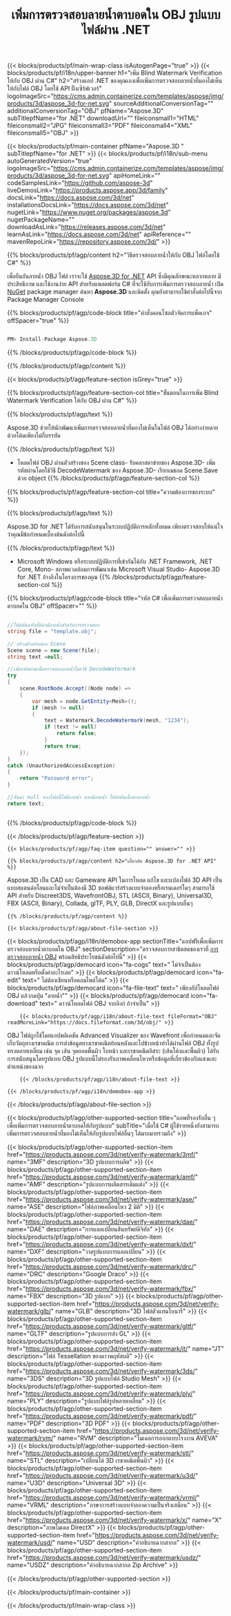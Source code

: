 ﻿---
title: เพิ่มการตรวจสอบลายน้ำตาบอดใน OBJ รูปแบบไฟล์ผ่าน .NET 
weight: 830
url: /th/net/verify-watermark/obj/ 
description: C# ซอร์สโค้ดเพื่อโหลด แสดงผล และเพิ่มการตรวจสอบลายน้ำที่มองไม่เห็นให้กับเอกสาร OBJ บน .NET Framework, .NET Core, Mono
---
{{< blocks/products/pf/main-wrap-class isAutogenPage="true" >}}
{{< blocks/products/pf/i18n/upper-banner h1="เพิ่ม Blind Watermark Verification ให้กับ OBJ ผ่าน C#" h2="สร้างแอป .NET ของคุณเองเพื่อเพิ่มการตรวจสอบลายน้ำที่มองไม่เห็นให้กับไฟล์ OBJ โดยใช้ API ฝั่งเซิร์ฟเวอร์" logoImageSrc="https://cms.admin.containerize.com/templates/aspose/img/products/3d/aspose_3d-for-net.svg" sourceAdditionalConversionTag="" additionalConversionTag="OBJ" pfName="Aspose.3D" subTitlepfName="for .NET" downloadUrl="" fileiconsmall1="HTML" fileiconsmall2="JPG" fileiconsmall3="PDF" fileiconsmall4="XML" fileiconsmall5="OBJ" >}}

{{< blocks/products/pf/main-container pfName="Aspose.3D " subTitlepfName="for .NET" >}}
{{< blocks/products/pf/i18n/sub-menu autoGeneratedVersion="true" logoImageSrc="https://cms.admin.containerize.com/templates/aspose/img/products/3d/aspose_3d-for-net.svg" apiHomeLink="" codeSamplesLink="https://github.com/aspose-3d" liveDemosLink="https://products.aspose.app/3d/family" docsLink="https://docs.aspose.com/3d/net" installationsDocsLink="https://docs.aspose.com/3d/net" nugetLink="https://www.nuget.org/packages/aspose.3d" nugetPackageName="" downloadAsLink="https://releases.aspose.com/3d/net" learnAsLink="https://docs.aspose.com/3d/net" apiReference="" mavenRepoLink="https://repository.aspose.com/3d/" >}}

{{% blocks/products/pf/agp/content h2="วิธีตรวจสอบลายน้ำให้กับ OBJ ไฟล์โดยใช้ C#" %}}

 เพื่อยืนยันลายน้ำ OBJ ไฟล์ เราจะใช้
 [Aspose.3D for .NET](https://products.aspose.com/3d/net) 
 API ซึ่งมีคุณลักษณะหลากหลาย มีประสิทธิภาพ และใช้งานง่าย API สำหรับแพลตฟอร์ม C# ที่จะใช้กับการเพิ่มการตรวจสอบลายน้ำ เปิด
 [NuGet](https://www.nuget.org/packages/aspose.3d) 
 package manager ค้นหา
 **Aspose.3D** 
 และติดตั้ง คุณยังสามารถใช้คำสั่งต่อไปนี้จาก Package Manager Console

{{% blocks/products/pf/agp/code-block title="คำสั่งคอนโซลตัวจัดการแพ็คเกจ" offSpacer="true" %}}

```cs

PM> Install-Package Aspose.3D


```

{{% /blocks/products/pf/agp/code-block %}}

{{% /blocks/products/pf/agp/content %}}

{{< blocks/products/pf/agp/feature-section isGrey="true" >}}

{{% blocks/products/pf/agp/feature-section-col title="ขั้นตอนในการเพิ่ม Blind Watermark Verification ให้กับ OBJ ผ่าน C#" %}}

{{% blocks/products/pf/agp/text %}}

 Aspose.3D ช่วยให้นักพัฒนาเพิ่มการตรวจสอบลายน้ำที่มองไม่เห็นในไฟล์ OBJ ได้อย่างง่ายดายด้วยโค้ดเพียงไม่กี่บรรทัด

{{% /blocks/products/pf/agp/text %}}

- โหลดไฟล์ OBJ ผ่านตัวสร้างของ Scene class- รับคลาสตาข่ายของ Aspose.3D- เพิ่มรหัสผ่านโดยใช้วิธี DecodeWatermark ของ Aspose.3D- เรียกเมธอด Scene.Save ด้วย object
{{% /blocks/products/pf/agp/feature-section-col %}}

{{% blocks/products/pf/agp/feature-section-col title="ความต้องการของระบบ" %}}

{{% blocks/products/pf/agp/text %}}

 Aspose.3D for .NET ได้รับการสนับสนุนในระบบปฏิบัติการหลักทั้งหมด เพียงตรวจสอบให้แน่ใจว่าคุณมีข้อกำหนดเบื้องต้นดังต่อไปนี้

{{% /blocks/products/pf/agp/text %}}

- Microsoft Windows หรือระบบปฏิบัติการที่เข้ากันได้กับ .NET Framework, .NET Core, Mono- สภาพแวดล้อมการพัฒนาเช่น Microsoft Visual Studio- Aspose.3D for .NET อ้างอิงในโครงการของคุณ
{{% /blocks/products/pf/agp/feature-section-col %}}

{{% blocks/products/pf/agp/code-block title="รหัส C# เพื่อเพิ่มการตรวจสอบลายน้ำตาบอดใน OBJ" offSpacer="" %}}

```cs

//ไฟล์ต้นฉบับที่ต้องมีลายน้ำสำหรับการตรวจสอบ
string file = "template.obj";

// สร้างตัวอย่างของ Scene
Scene scene = new Scene(file);
string text =null;

//เพิ่มรหัสผ่านเพื่อตรวจสอบลายน้ำโดยวิธี DecodeWatermark
try
{
    scene.RootNode.Accept((Node node) =>
    {
        var mesh = node.GetEntity<Mesh>();
        if (mesh != null)
        {
            text = Watermark.DecodeWatermark(mesh, "1234");
            if (text != null)
                return false;
            }
            return true;
    });
}
catch (UnauthorizedAccessException)
{
    return "Password error";
}

//คืนค่า null หากไฟล์นี้ไม่มีลายน้ำ หากมีลายน้ำ ให้ส่งคืนเนื้อหาลายน้ำ
return text;



```

{{% /blocks/products/pf/agp/code-block %}}

{{< /blocks/products/pf/agp/feature-section >}}

    {{< blocks/products/pf/agp/faq-item question="" answer="" >}}
 

<!-- aboutfile Starts -->

    {{% blocks/products/pf/agp/content h2="เกี่ยวกับ Aspose.3D for .NET API" %}}

 Aspose.3D เป็น CAD และ Gameware API ในการโหลด แก้ไข และแปลงไฟล์ 3D API เป็นแบบสแตนด์อโลนและไม่จำเป็นต้องมี 3D ซอฟต์แวร์สร้างแบบจำลองหรือเรนเดอร์ใดๆ สามารถใช้ API สำหรับ Discreet3DS, WavefrontOBJ, STL (ASCII, Binary), Universal3D, FBX (ASCII, Binary), Collada, glTF, PLY, GLB, DirectX และรูปแบบอื่นๆ 



    {{% /blocks/products/pf/agp/content %}}

    {{< blocks/products/pf/agp/about-file-section >}}

 {{< blocks/products/pf/agp/i18n/demobox-app sectionTitle="แอปฟรีเพื่อเพิ่มการตรวจสอบลายน้ำตาบอดใน OBJ" sectionDescription="ตรวจสอบการสาธิตสดของเราที่ [การตรวจสอบลายน้ำ OBJ](https://products.aspose.app/3d/verify-watermark/obj) พร้อมสิทธิประโยชน์ดังต่อไปนี้" >}}
            {{< blocks/products/pf/agp/democard icon="fa-cogs" text=" ไม่จำเป็นต้องดาวน์โหลดหรือตั้งค่าอะไรเลย" >}}
            {{< blocks/products/pf/agp/democard icon="fa-edit" text=" ไม่ต้องเขียนหรือคอมไพล์โค้ด" >}}
            {{< blocks/products/pf/agp/democard icon="fa-file-text" text=" เพียงอัปโหลดไฟล์ OBJ แล้วกดปุ่ม \"ลายน้ำ\"" >}}
            {{< blocks/products/pf/agp/democard icon="fa-download" text=" ดาวน์โหลดไฟล์ OBJ จากลิงก์ ถ้าจำเป็น" >}}

        {{< blocks/products/pf/agp/i18n/about-file-text fileFormat="OBJ" readMoreLink="https://docs.fileformat.com/3d/obj/" >}}
OBJ ไฟล์ถูกใช้โดยแอปพลิเคชัน Advanced Visualizer ของ Wavefront เพื่อกำหนดและจัดเก็บวัตถุทางเรขาคณิต การส่งข้อมูลทางเรขาคณิตย้อนหลังและไปข้างหน้าทำได้ผ่านไฟล์ OBJ ทั้งรูปทรงหลายเหลี่ยม เช่น จุด เส้น จุดยอดพื้นผิว ใบหน้า และเรขาคณิตอิสระ (เส้นโค้งและพื้นผิว) ได้รับการสนับสนุนโดยรูปแบบ OBJ รูปแบบนี้ไม่รองรับภาพเคลื่อนไหวหรือข้อมูลที่เกี่ยวข้องกับแสงและตำแหน่งของฉาก

        {{< /blocks/products/pf/agp/i18n/about-file-text >}}

    {{< /blocks/products/pf/agp/i18n/demobox-app >}}

{{< /blocks/products/pf/agp/about-file-section >}}

<!-- aboutfile Ends -->

{{< blocks/products/pf/agp/other-supported-section title="แอพที่รองรับอื่น ๆ เพื่อเพิ่มการตรวจสอบลายน้ำตาบอดให้กับรูปแบบ" subTitle="เมื่อใช้ C# ผู้ใช้รายหนึ่งยังสามารถเพิ่มการตรวจสอบลายน้ำที่มองไม่เห็นให้กับรูปแบบไฟล์อื่นๆ ได้มากมายรวมถึง" >}}

{{< blocks/products/pf/agp/other-supported-section-item href="https://products.aspose.com/3d/net/verify-watermark/3mf/" name="3MF" description="3D รูปแบบการผลิต" >}}
{{< blocks/products/pf/agp/other-supported-section-item href="https://products.aspose.com/3d/net/verify-watermark/amf/" name="AMF" description="รูปแบบการผลิตสารเติมแต่ง" >}}
{{< blocks/products/pf/agp/other-supported-section-item href="https://products.aspose.com/3d/net/verify-watermark/ase/" name="ASE" description="ไฟล์ภาพเคลื่อนไหว 2 มิติ" >}}
{{< blocks/products/pf/agp/other-supported-section-item href="https://products.aspose.com/3d/net/verify-watermark/dae/" name="DAE" description="การแลกเปลี่ยนสินทรัพย์ดิจิทัล" >}}
{{< blocks/products/pf/agp/other-supported-section-item href="https://products.aspose.com/3d/net/verify-watermark/dxf/" name="DXF" description="วาดรูปแบบการแลกเปลี่ยน" >}}
{{< blocks/products/pf/agp/other-supported-section-item href="https://products.aspose.com/3d/net/verify-watermark/drc/" name="DRC" description="Google Draco" >}}
{{< blocks/products/pf/agp/other-supported-section-item href="https://products.aspose.com/3d/net/verify-watermark/fbx/" name="FBX" description="3D รูปแบบ" >}}
{{< blocks/products/pf/agp/other-supported-section-item href="https://products.aspose.com/3d/net/verify-watermark/glb/" name="GLB" description="3D ไฟล์ตัวแทนไบนารี" >}}
{{< blocks/products/pf/agp/other-supported-section-item href="https://products.aspose.com/3d/net/verify-watermark/gltf/" name="GLTF" description="รูปแบบการส่ง GL" >}}
{{< blocks/products/pf/agp/other-supported-section-item href="https://products.aspose.com/3d/net/verify-watermark/jt/" name="JT" description="ไฟล์ Tessellation ของดาวพฤหัสบดี" >}}
{{< blocks/products/pf/agp/other-supported-section-item href="https://products.aspose.com/3d/net/verify-watermark/3ds/" name="3DS" description="3D รูปแบบไฟล์ Studio Mesh" >}}
{{< blocks/products/pf/agp/other-supported-section-item href="https://products.aspose.com/3d/net/verify-watermark/ply/" name="PLY" description="รูปแบบไฟล์รูปหลายเหลี่ยม" >}}
{{< blocks/products/pf/agp/other-supported-section-item href="https://products.aspose.com/3d/net/verify-watermark/pdf/" name="PDF" description="3D PDF" >}}
{{< blocks/products/pf/agp/other-supported-section-item href="https://products.aspose.com/3d/net/verify-watermark/rvm/" name="RVM" description="โมเดลการออกแบบโรงงาน AVEVA" >}}
{{< blocks/products/pf/agp/other-supported-section-item href="https://products.aspose.com/3d/net/verify-watermark/stl/" name="STL" description="เปลี่ยนได้ 3D เรขาคณิตพื้นผิว" >}}
{{< blocks/products/pf/agp/other-supported-section-item href="https://products.aspose.com/3d/net/verify-watermark/u3d/" name="U3D" description="Universal 3D" >}}
{{< blocks/products/pf/agp/other-supported-section-item href="https://products.aspose.com/3d/net/verify-watermark/vrml/" name="VRML" description="ภาษาการสร้างแบบจำลองความเป็นจริงเสมือน" >}}
{{< blocks/products/pf/agp/other-supported-section-item href="https://products.aspose.com/3d/net/verify-watermark/x/" name="X" description="ภาพโมเดล DirectX" >}}
{{< blocks/products/pf/agp/other-supported-section-item href="https://products.aspose.com/3d/net/verify-watermark/usd/" name="USD" description="คำอธิบายฉากสากล" >}}
{{< blocks/products/pf/agp/other-supported-section-item href="https://products.aspose.com/3d/net/verify-watermark/usdz/" name="USDZ" description="คำอธิบายฉากสากล Zip Archive" >}}

{{< /blocks/products/pf/agp/other-supported-section >}}

{{< /blocks/products/pf/main-container >}}
    
{{< /blocks/products/pf/main-wrap-class >}}